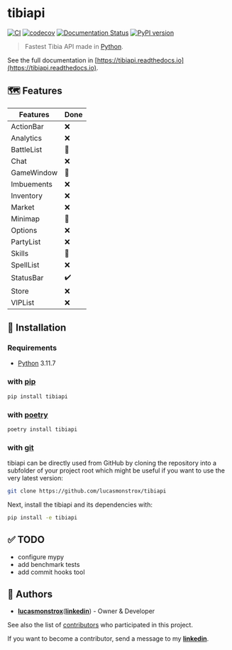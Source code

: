 # tibiapi

[![CI](https://github.com/lucasmonstrox/tibiapi/actions/workflows/ci.yml/badge.svg)](https://github.com/lucasmonstrox/tibiapi/actions/workflows/ci.yml)
[![codecov](https://codecov.io/gh/lucasmonstrox/tibiapi/branch/main/graph/badge.svg?token=7BTPYKHC80)](https://codecov.io/gh/lucasmonstrox/tibiapi)
[![Documentation Status](https://readthedocs.org/projects/tibiapi/badge/?version=latest)](https://tibiapi.readthedocs.io/en/latest/)
[![PyPI version](https://badge.fury.io/py/tibiapi.svg)](https://badge.fury.io/py/tibiapi)

> Fastest Tibia API made in [Python](https://www.python.org/downloads/release/python-3117).

See the full documentation in [https://tibiapi.readthedocs.io](https://tibiapi.readthedocs.io).

## 🗺️ Features

| Features   | Done |
| ---------- | ---- |
| ActionBar  | ❌   |
| Analytics  | ❌   |
| BattleList | 🚧   |
| Chat       | ❌   |
| GameWindow | 🚧   |
| Imbuements | ❌   |
| Inventory  | ❌   |
| Market     | ❌   |
| Minimap    | 🚧   |
| Options    | ❌   |
| PartyList  | ❌   |
| Skills     | 🚧   |
| SpellList  | ❌   |
| StatusBar  | ✔️   |
| Store      | ❌   |
| VIPList    | ❌   |

## 🧰 Installation

### Requirements

- [Python](https://www.python.org/downloads/release/python-3117) 3.11.7

### with [pip](https://pypi.org/project/pip/)

```sh
pip install tibiapi
```

### with [poetry](https://python-poetry.org/)

```sh
poetry install tibiapi
```

### with [git](https://git-scm.com/)

tibiapi can be directly used from GitHub by cloning the repository into a subfolder of your project root which might be useful if you want to use the very latest version:

```sh
git clone https://github.com/lucasmonstrox/tibiapi
```

Next, install the tibiapi and its dependencies with:

```sh
pip install -e tibiapi
```

## ✅ TODO

- configure mypy
- add benchmark tests
- add commit hooks tool

## 👷 Authors

- [**lucasmonstrox**](http://github.com/lucasmonstrox)([**linkedin**](https://www.linkedin.com/in/lucasmonstrox/)) - Owner & Developer

See also the list of [contributors](../../graphs/contributors) who participated
in this project.

If you want to become a contributor, send a message to my [**linkedin**](https://www.linkedin.com/in/lucasmonstrox/).
